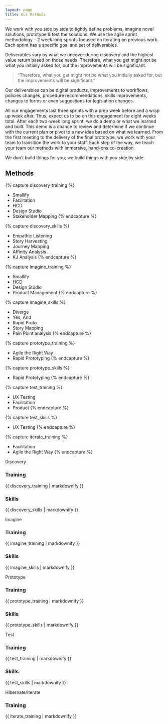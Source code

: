 ```yaml
---
layout: page
title: Our Methods
---
```


We work with you side by side to tightly define problems, imagine novel solutions, prototype & test the solutions. We use the agile sprint methodology – 2 week long sprints focused on iterating on previous work. Each sprint has a specific goal and set of deliverables. 

Deliverables vary by what we uncover during discovery and the highest value return based on those needs. Therefore, what you get might not be what you initially asked for, but the improvements will be significant. 

> “Therefore, what you get might not be what you initially asked for, but the improvements will be significant.”

Our deliverables can be digital products, improvements to workflows, policies changes, procedure recommendations, skills improvements, changes to forms or even suggestions for legislation changes. 

All our engagements last three sprints with a prep week before and a wrap up week after. Thus, expect us to be on this engagement for eight weeks total. After each two-week long sprint, we do a demo or what we learned and built. This demo is a chance to review and determine if we continue with the current plan or pivot to a new idea based on what we learned. From the first meeting to the delivery of the final prototype, we work with your team to transition the work to your staff. Each step of the way, we teach your team our methods with immersive, hand-ons co-creation.

We don’t build things for you; we build things with you side by side.

## Methods

{% capture discovery_training %}
* Smallify 
* Facilitation
* HCD
* Design Studio
* Stakeholder Mapping 
{% endcapture %}

{% capture discovery_skills %}
* Empathic Listening
* Story Harvesting
* Journey Mapping
* Affinity Analysis
* KJ Analysis
{% endcapture %}

{% capture imagine_training %}
* Smallify
* HCD
* Design Studio
* Product Management
{% endcapture %}

{% capture imagine_skills %}
* Diverge
* Yes, And
* Rapid Proto
* Story Mapping
* Pain Point analysis
{% endcapture %}

{% capture prototype_training %}
* Agile the Right Way
* Rapid Prototyping
{% endcapture %}

{% capture prototype_skills %}
* Rapid Prototyping
{% endcapture %}

{% capture test_training %}
* UX Testing
* Facilitation
* Product
{% endcapture %}

{% capture test_skills %}
* UX Testing
{% endcapture %}

{% capture iterate_training %}
* Facilitation
* Agile the Right Way
{% endcapture %}

<div class="max-w-3xl xl:max-w-full flex mt-6 mx-2 sm:mx-6 lg:mx-auto xl:mx-6 flex-col xl:flex-row border-4 border-gray-400">
    <div class="max-w-3xl xl:w-1/5 xl:max-w-lg xl:border-r xl:border-gray-400">
        <div class="mb-6 py-6 bg-red-200 font-bold text-xl">
            <p class="m-0">
                Discovery
            </p>
        </div>
        <div class="mb-12">
            <h3>
                Training
            </h3>
            {{ discovery_training | markdownify }}
        </div>
        <div class="mb-12">
            <h3>
                Skills
            </h3>
            {{ discovery_skills | markdownify }}
        </div>
    </div>
    <div class="max-w-3xl xl:w-1/5 xl:max-w-lg xl:border-r xl:border-gray-400">
        <div class="mb-6 py-6 bg-orange-200 font-bold text-xl">
            <p class="m-0">
                Imagine
            </p>
        </div>
        <div class="mb-12">
            <h3>
                Training
            </h3>
            {{ imagine_training | markdownify }}
        </div>
        <div class="mb-12">
            <h3>
                Skills
            </h3>
            {{ imagine_skills | markdownify }}
        </div>
    </div>
    <div class="max-w-3xl xl:w-1/5 xl:max-w-lg xl:border-r xl:border-gray-400">
        <div class="mb-6 py-6 bg-gold-200 font-bold text-xl">
            <p class="m-0">
                Prototype
            </p>
        </div>
        <div class="mb-12">
            <h3>
                Training
            </h3>
            {{ prototype_training | markdownify }}
        </div>
        <div class="mb-12">
            <h3>
                Skills
            </h3>
            {{ prototype_skills | markdownify }}
        </div>
    </div>
    <div class="max-w-3xl xl:w-1/5 xl:max-w-lg xl:border-r xl:border-gray-400">
        <div class="mb-6 py-6 bg-cyan-200 font-bold text-xl">
            <p class="m-0">
                Test
            </p>
        </div>
        <div class="mb-12">
            <h3>
                Training
            </h3>
            {{ test_training | markdownify }}
        </div>
        <div class="mb-12">
            <h3>
                Skills
            </h3>
            {{ test_skills | markdownify }}
        </div>
    </div>
    <div class="max-w-3xl xl:w-1/5 xl:max-w-lg">
        <div class="mb-6 py-6 bg-magenta-200 font-bold text-xl">
            <p class="m-0">
                Hibernate/Iterate
            </p>
        </div>
        <div class="mb-12">
            <h3>
                Training
            </h3>
            {{ iterate_training | markdownify }}
        </div>
    </div>
</div>